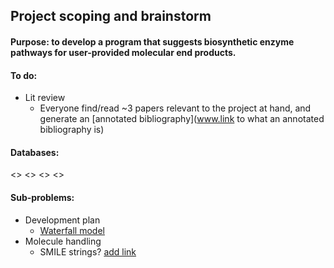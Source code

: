 ## Project scoping and brainstorm


#### Purpose: to develop a program that suggests biosynthetic enzyme pathways for user-provided molecular end products.

#### To do:
* Lit review
  * Everyone find/read ~3 papers relevant to the project at hand, and generate an [annotated bibliography](www.link to what an annotated bibliography is)
  

#### Databases:
<>
<>
<>
<>


#### Sub-problems:
* Development plan
  * [Waterfall model](https://en.wikipedia.org/wiki/Waterfall_model)
* Molecule handling
  * SMILE strings? [add link]()



